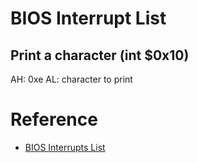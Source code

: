 # BIOS Interrupt List
## Print a character (int $0x10)
AH: 0xe
AL: character to print

# Reference
- [BIOS Interrupts List](http://www.ablmcc.edu.hk/~scy/CIT/8086_bios_and_dos_interrupts.htm)

